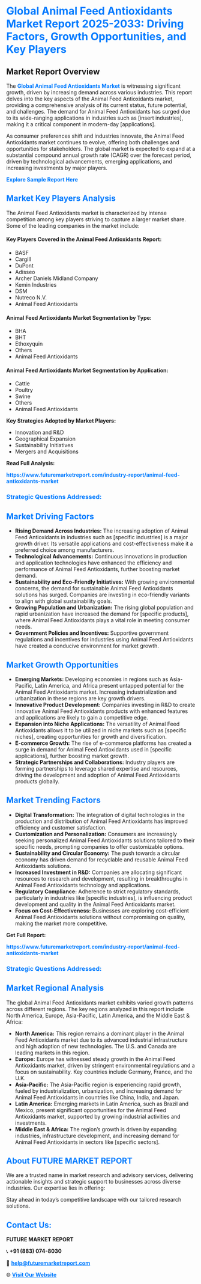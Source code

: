 <h1 style="color: #007BFF;">Global Animal Feed Antioxidants Market Report 2025-2033: Driving Factors, Growth Opportunities, and Key Players</h1>

<section id="overview">
<h2>Market Report Overview</h2>
<p>The <a href="https://www.futuremarketreport.com/industry-report/animal-feed-antioxidants-market" style="color: #007BFF; text-decoration: none;"><strong>Global Animal Feed Antioxidants Market</strong></a> is witnessing significant growth, driven by increasing demand across various industries. This report delves into the key aspects of the Animal Feed Antioxidants market, providing a comprehensive analysis of its current status, future potential, and challenges. The demand for Animal Feed Antioxidants has surged due to its wide-ranging applications in industries such as [insert industries], making it a critical component in modern-day [applications].</p>
<p>As consumer preferences shift and industries innovate, the Animal Feed Antioxidants market continues to evolve, offering both challenges and opportunities for stakeholders. The global market is expected to expand at a substantial compound annual growth rate (CAGR) over the forecast period, driven by technological advancements, emerging applications, and increasing investments by major players.</p>
</section>

<section id="overview">
<p><a href="https://www.futuremarketreport.com/request-sample/reportId=85369" style="color: #007BFF; text-decoration: none;"><strong>Explore Sample Report Here</strong></a></p>
</section>

<section id="key-players">
<h2 style="color: #007BFF;">Market Key Players Analysis</h2>
<p>The Animal Feed Antioxidants market is characterized by intense competition among key players striving to capture a larger market share. Some of the leading companies in the market include:</p>
<h4>Key Players Covered in the Animal Feed Antioxidants Report:</h4>
<ul><li>BASF</li><li>Cargill</li><li>DuPont</li><li>Adisseo</li><li>Archer Daniels Midland Company</li><li>Kemin Industries</li><li>DSM</li><li>Nutreco N.V.</li><li>Animal Feed Antioxidants</li></ul>
<h4>Animal Feed Antioxidants Market Segmentation by Type:</h4>
<ul><li>BHA</li><li>BHT</li><li>Ethoxyquin</li><li>Others</li><li>Animal Feed Antioxidants</li></ul>

<h4>Animal Feed Antioxidants Market Segmentation by Application:</h4>
<ul><li>Cattle</li><li>Poultry</li><li>Swine</li><li>Others</li><li>Animal Feed Antioxidants</li></ul>
<p><strong>Key Strategies Adopted by Market Players:</strong></p>
<ul>
<li>Innovation and R&D</li>
<li>Geographical Expansion</li>
<li>Sustainability Initiatives</li>
<li>Mergers and Acquisitions</li>
</ul>
</section>

<section>
<p><strong>Read Full Analysis: </strong></p><a href="https://www.futuremarketreport.com/industry-report/animal-feed-antioxidants-market" style="color: #007BFF; text-decoration: none;"><strong>https://www.futuremarketreport.com/industry-report/animal-feed-antioxidants-market</strong></a>
<h3 style="color: #007BFF;">Strategic Questions Addressed:</h3>
</section>

<section id="driving-factors">
<h2 style="color: #007BFF;">Market Driving Factors</h2>
<ul>
<li><strong>Rising Demand Across Industries:</strong> The increasing adoption of Animal Feed Antioxidants in industries such as [specific industries] is a major growth driver. Its versatile applications and cost-effectiveness make it a preferred choice among manufacturers.</li>
<li><strong>Technological Advancements:</strong> Continuous innovations in production and application technologies have enhanced the efficiency and performance of Animal Feed Antioxidants, further boosting market demand.</li>
<li><strong>Sustainability and Eco-Friendly Initiatives:</strong> With growing environmental concerns, the demand for sustainable Animal Feed Antioxidants solutions has surged. Companies are investing in eco-friendly variants to align with global sustainability goals.</li>
<li><strong>Growing Population and Urbanization:</strong> The rising global population and rapid urbanization have increased the demand for [specific products], where Animal Feed Antioxidants plays a vital role in meeting consumer needs.</li>
<li><strong>Government Policies and Incentives:</strong> Supportive government regulations and incentives for industries using Animal Feed Antioxidants have created a conducive environment for market growth.</li>
</ul>
</section>

<section id="growth-opportunities">
<h2 style="color: #007BFF;">Market Growth Opportunities</h2>
<ul>
<li><strong>Emerging Markets:</strong> Developing economies in regions such as Asia-Pacific, Latin America, and Africa present untapped potential for the Animal Feed Antioxidants market. Increasing industrialization and urbanization in these regions are key growth drivers.</li>
<li><strong>Innovative Product Development:</strong> Companies investing in R&D to create innovative Animal Feed Antioxidants products with enhanced features and applications are likely to gain a competitive edge.</li>
<li><strong>Expansion into Niche Applications:</strong> The versatility of Animal Feed Antioxidants allows it to be utilized in niche markets such as [specific niches], creating opportunities for growth and diversification.</li>
<li><strong>E-commerce Growth:</strong> The rise of e-commerce platforms has created a surge in demand for Animal Feed Antioxidants used in [specific applications], further boosting market growth.</li>
<li><strong>Strategic Partnerships and Collaborations:</strong> Industry players are forming partnerships to leverage shared expertise and resources, driving the development and adoption of Animal Feed Antioxidants products globally.</li>
</ul>
</section>

<section id="trending-factors">
<h2 style="color: #007BFF;">Market Trending Factors</h2>
<ul>
<li><strong>Digital Transformation:</strong> The integration of digital technologies in the production and distribution of Animal Feed Antioxidants has improved efficiency and customer satisfaction.</li>
<li><strong>Customization and Personalization:</strong> Consumers are increasingly seeking personalized Animal Feed Antioxidants solutions tailored to their specific needs, prompting companies to offer customizable options.</li>
<li><strong>Sustainability and Circular Economy:</strong> The push towards a circular economy has driven demand for recyclable and reusable Animal Feed Antioxidants solutions.</li>
<li><strong>Increased Investment in R&D:</strong> Companies are allocating significant resources to research and development, resulting in breakthroughs in Animal Feed Antioxidants technology and applications.</li>
<li><strong>Regulatory Compliance:</strong> Adherence to strict regulatory standards, particularly in industries like [specific industries], is influencing product development and quality in the Animal Feed Antioxidants market.</li>
<li><strong>Focus on Cost-Effectiveness:</strong> Businesses are exploring cost-efficient Animal Feed Antioxidants solutions without compromising on quality, making the market more competitive.</li>
</ul>
</section>

<section>
<p><strong>Get Full Report: </strong></p><a href="https://www.futuremarketreport.com/industry-report/animal-feed-antioxidants-market" style="color: #007BFF; text-decoration: none;"><strong>https://www.futuremarketreport.com/industry-report/animal-feed-antioxidants-market</strong></a>
<h3 style="color: #007BFF;">Strategic Questions Addressed:</h3>
</section>


<section id="regional-analysis">
<h2 style="color: #007BFF;">Market Regional Analysis</h2>
<p>The global Animal Feed Antioxidants market exhibits varied growth patterns across different regions. The key regions analyzed in this report include North America, Europe, Asia-Pacific, Latin America, and the Middle East & Africa:</p>
<ul>
<li><strong>North America:</strong> This region remains a dominant player in the Animal Feed Antioxidants market due to its advanced industrial infrastructure and high adoption of new technologies. The U.S. and Canada are leading markets in this region.</li>
<li><strong>Europe:</strong> Europe has witnessed steady growth in the Animal Feed Antioxidants market, driven by stringent environmental regulations and a focus on sustainability. Key countries include Germany, France, and the U.K.</li>
<li><strong>Asia-Pacific:</strong> The Asia-Pacific region is experiencing rapid growth, fueled by industrialization, urbanization, and increasing demand for Animal Feed Antioxidants in countries like China, India, and Japan.</li>
<li><strong>Latin America:</strong> Emerging markets in Latin America, such as Brazil and Mexico, present significant opportunities for the Animal Feed Antioxidants market, supported by growing industrial activities and investments.</li>
<li><strong>Middle East & Africa:</strong> The region’s growth is driven by expanding industries, infrastructure development, and increasing demand for Animal Feed Antioxidants in sectors like [specific sectors].</li>
</ul>
</section>

<footer>
<h2 style="color: #007BFF;">About FUTURE MARKET REPORT</h2>
<p>We are a trusted name in market research and advisory services, delivering actionable insights and strategic support to businesses across diverse industries. Our expertise lies in offering:</p>

<p>Stay ahead in today’s competitive landscape with our tailored research solutions.</p>

<h2 style="color: #007BFF;">Contact Us:</h2>
<p><strong>FUTURE MARKET REPORT</strong></p>
<p>📞 <strong>+91 (883) 074-8030</strong></p>
<p>📧 <strong><a href="mailto:help@futuremarketreport.com" style="color: #007BFF;">help@futuremarketreport.com</a></strong></p>
<p>🌐 <strong><a href="https://www.futuremarketreport.com/" style="color: #007BFF;">Visit Our Website</a></strong></p>
</footer>